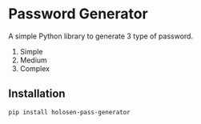 # Password Generator

A simple Python library to generate 3 type of password.
1) Simple
2) Medium
3) Complex

## Installation

```bash
pip install holosen-pass-generator
